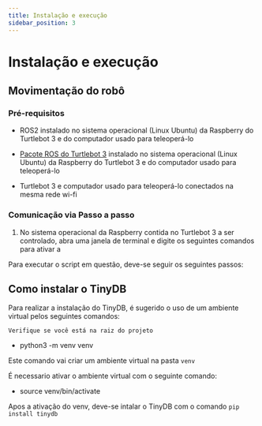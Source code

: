 ```yaml
---
title: Instalação e execução
sidebar_position: 3
---
```


# Instalação e execução

## Movimentação do robô

### Pré-requisitos

- ROS2 instalado no sistema operacional (Linux Ubuntu) da Raspberry do Turtlebot 3 e do computador usado para teleoperá-lo

- [Pacote ROS do Turtlebot 3](https://github.com/ROBOTIS-GIT/turtlebot3/tree/master) instalado no sistema operacional (Linux Ubuntu) da Raspberry do Turtlebot 3 e do computador usado para teleoperá-lo

- Turtlebot 3 e computador usado para teleoperá-lo conectados na mesma rede wi-fi

### Comunicação via Passo a passo

1. No sistema operacional da Raspberry contida no Turtlebot 3 a ser controlado, abra uma janela de terminal e digite os seguintes comandos para ativar a  

Para executar o script em questão, deve-se seguir os seguintes passos:




## Como instalar o TinyDB

Para realizar a instalação do TinyDB, é sugerido o uso de um ambiente virtual pelos seguintes comandos:

`Verifique se você está na raiz do projeto`

- python3 -m venv venv

Este comando vai criar um ambiente virtual na pasta `venv`

É necessario ativar o ambiente virtual com o seguinte comando:

- source venv/bin/activate

Apos a ativação do venv, deve-se intalar o TinyDB com o comando `pip install tinydb`